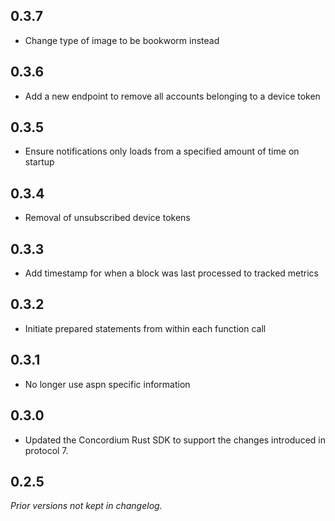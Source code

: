 ## 0.3.7
- Change type of image to be bookworm instead

## 0.3.6
- Add a new endpoint to remove all accounts belonging to a device token

## 0.3.5
- Ensure notifications only loads from a specified amount of time on startup

## 0.3.4
- Removal of unsubscribed device tokens

## 0.3.3
- Add timestamp for when a block was last processed to tracked metrics

## 0.3.2
- Initiate prepared statements from within each function call

## 0.3.1
- No longer use aspn specific information

## 0.3.0
- Updated the Concordium Rust SDK to support the changes introduced in protocol 7.

## 0.2.5
*Prior versions not kept in changelog.*
